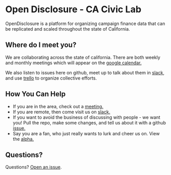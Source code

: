 Open Disclosure - CA Civic Lab
========================

OpenDisclosure is a platform for organizing campaign finance data that can be replicated and scaled throughout the state of California.

## Where do I meet you?

We are collaborating across the state of california.  There are both weekly and monthly meetings which will appear on the [google calendar.](https://groups.google.com/forum/#!forum/opencal)

We also listen to issues here on github, meet up to talk about them in [slack](https://opencal.slack.com), and use [trello](https://trello.com/b/StoAokyX) to organize collective efforts. 

## How You Can Help

* If you are in the area, check out a [meeting.](https://groups.google.com/forum/#!forum/opencal)
* If you are remote, then come visit us on [slack.](https://opencal.slack.com)
* If you want to avoid the business of discussing with people - we want you!  Pull the repo, make some changes, and tell us about it with a github [issue.](https://github.com/opencalifornia/issues)
* Say you are a fan, who just really wants to lurk and cheer us on.  View the [alpha.](https://caciviclab.com/disclosure)

## Questions?

Questions? [Open an issue](https://github.com/opencalifornia/opencalifornia.github.io/issues).
